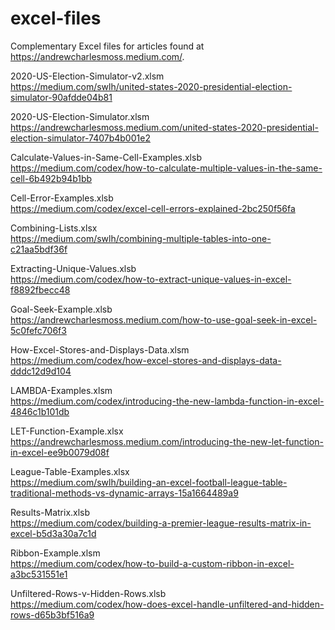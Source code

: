 # excel-files
Complementary Excel files for articles found at https://andrewcharlesmoss.medium.com/.

2020-US-Election-Simulator-v2.xlsm  
https://medium.com/swlh/united-states-2020-presidential-election-simulator-90afdde04b81

2020-US-Election-Simulator.xlsm  
https://andrewcharlesmoss.medium.com/united-states-2020-presidential-election-simulator-7407b4b001e2

Calculate-Values-in-Same-Cell-Examples.xlsb  
https://medium.com/codex/how-to-calculate-multiple-values-in-the-same-cell-6b492b94b1bb

Cell-Error-Examples.xlsb  
https://medium.com/codex/excel-cell-errors-explained-2bc250f56fa

Combining-Lists.xlsx  
https://medium.com/swlh/combining-multiple-tables-into-one-c21aa5bdf36f

Extracting-Unique-Values.xlsb  
https://medium.com/codex/how-to-extract-unique-values-in-excel-f8892fbecc48

Goal-Seek-Example.xlsb  
https://andrewcharlesmoss.medium.com/how-to-use-goal-seek-in-excel-5c0fefc706f3

How-Excel-Stores-and-Displays-Data.xlsm  
https://medium.com/codex/how-excel-stores-and-displays-data-dddc12d9d104

LAMBDA-Examples.xlsm  
https://medium.com/codex/introducing-the-new-lambda-function-in-excel-4846c1b101db

LET-Function-Example.xlsx  
https://andrewcharlesmoss.medium.com/introducing-the-new-let-function-in-excel-ee9b0079d08f

League-Table-Examples.xlsx  
https://medium.com/swlh/building-an-excel-football-league-table-traditional-methods-vs-dynamic-arrays-15a1664489a9

Results-Matrix.xlsb  
https://medium.com/codex/building-a-premier-league-results-matrix-in-excel-b5d3a30a7c1d

Ribbon-Example.xlsm  
https://medium.com/codex/how-to-build-a-custom-ribbon-in-excel-a3bc531551e1

Unfiltered-Rows-v-Hidden-Rows.xlsb  
https://medium.com/codex/how-does-excel-handle-unfiltered-and-hidden-rows-d65b3bf516a9
